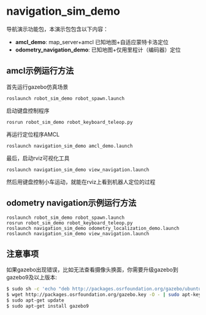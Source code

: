 # navigation\_sim\_demo

导航演示功能包，本演示包包含以下内容：

* **amcl_demo**: map\_server+amcl 已知地图+自适应蒙特卡洛定位
* **odometry\_navigation\_demo**: 已知地图+仅用里程计（编码器）定位

## amcl示例运行方法

首先运行gazebo仿真场景

	roslaunch robot_sim_demo robot_spawn.launch

启动键盘控制程序

	rosrun robot_sim_demo robot_keyboard_teleop.py

再运行定位程序AMCL

	roslaunch navigation_sim_demo amcl_demo.launch

最后，启动rviz可视化工具

	roslaunch navigation_sim_demo view_navigation.launch

然后用键盘控制小车运动，就能在rviz上看到机器人定位的过程

## odometry navigation示例运行方法

	roslaunch robot_sim_demo robot_spawn.launch
	rosrun robot_sim_demo robot_keyboard_teleop.py
	roslaunch navigation_sim_demo odometry_localization_demo.launch
	roslaunch navigation_sim_demo view_navigation.launch


## 注意事项
如果gazebo出现错误，比如无法查看摄像头换面，你需要升级gazebo到gazebo9及以上版本:
```sh
$ sudo sh -c 'echo "deb http://packages.osrfoundation.org/gazebo/ubuntu-stable `lsb_release -cs` main" > /etc/apt/sources.list.d/gazebo-stable.list'
$ wget http://packages.osrfoundation.org/gazebo.key -O - | sudo apt-key add -
$ sudo apt-get update
$ sudo apt-get install gazebo9
```
